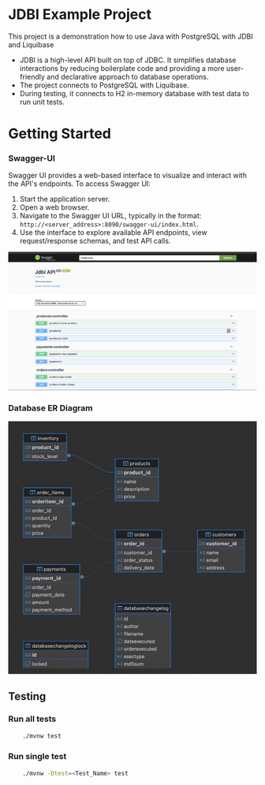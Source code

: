 # JDBI Example Project

This project is a demonstration how to use Java with PostgreSQL with JDBI and Liquibase

* JDBI is a high-level API built on top of JDBC. It simplifies database interactions by reducing boilerplate code and providing a more user-friendly and declarative approach to database operations. 
* The project connects to PostgreSQL with Liquibase. 
* During testing, it connects to H2 in-memory database with test data to run unit tests.

# Getting Started

### Swagger-UI

Swagger UI provides a web-based interface to visualize and interact with the API's endpoints.
To access Swagger UI:
1. Start the application server.
2. Open a web browser.
3. Navigate to the Swagger UI URL, typically in the format: `http://<server_address>:8090/swagger-ui/index.html`.
4. Use the interface to explore available API endpoints, view request/response schemas, and test API calls.

![swagger-ui](src/main/resources/static/swagger-ui.png)

### Database ER Diagram
![er-diagram](src/main/resources/static/er-diagram.png)

## Testing
### Run all tests
```bash
    ./mvnw test
```

### Run single test
```bash
    ./mvnw -Dtest=<Test_Name> test
```

